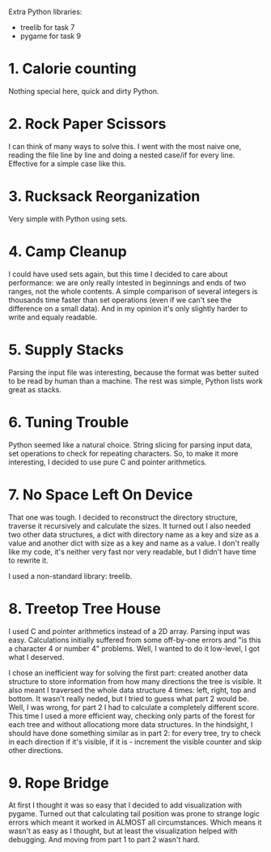 
Extra Python libraries:
* treelib for task 7
* pygame for task 9


# 1. Calorie counting

Nothing special here, quick and dirty Python.

# 2. Rock Paper Scissors

I can think of many ways to solve this. I went with the most naive one, reading the file line by line and doing a nested case/if for every line. Effective for a simple case like this.

# 3. Rucksack Reorganization

Very simple with Python using sets.

# 4. Camp Cleanup

I could have used sets again, but this time I decided to care about performance: we are only really intested in beginnings and ends of two ranges,
not the whole contents. A simple comparison of several integers is thousands time faster than set operations (even if we can't see the difference
on a small data). And in my opinion it's only slightly harder to write and equaly readable.

# 5. Supply Stacks

Parsing the input file was interesting, because the format was better suited to be read by human than a machine. The rest was simple, Python lists work great as stacks.

# 6. Tuning Trouble

Python seemed like a natural choice. String slicing for parsing input data, set operations to check for repeating characters. So, to make it more interesting, I decided to use pure C and pointer arithmetics.

# 7. No Space Left On Device

That one was tough. I decided to reconstruct the directory structure, traverse it recursively and calculate the sizes. It turned out I also needed two other data structures, a dict with directory name as a key and size as a value and another dict with size as a key and name as a value. I don't really like my code, it's neither very fast nor very readable, but I didn't have time to rewrite it.

I used a non-standard library: treelib.

# 8. Treetop Tree House

I used C and pointer arithmetics instead of a 2D array. Parsing input was easy. Calculations initially suffered from some off-by-one errors and "is this a character 4 or number 4" problems. Well, I wanted to do it low-level, I got what I deserved. 

I chose an inefficient way for solving the first part: created another data structure to store information from how many directions the tree is visible. It also meant I traversed the whole
data structure 4 times: left, right, top and bottom. It wasn't really neded, but I tried to guess what part 2 would be. Well, I was wrong, for part 2 I had to calculate a completely different
score. This time I used a more efficient way, checking only parts of the forest for each tree and without allocationg more data structures. In the hindsight, I should have done something
similar as in part 2: for every tree, try to check in each direction if it's visible, if it is - increment the visible counter and skip other directions.

# 9. Rope Bridge

At first I thought it was so easy that I decided to add visualization with pygame. Turned out that calculating tail position was prone to strange logic errors which meant it worked in ALMOST all circumstances. Which means it wasn't as easy as I thought, but at least the visualization helped with debugging. And moving from part
1 to part 2 wasn't hard.

